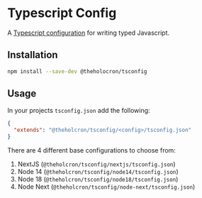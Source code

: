 # Typescript Config

A [Typescript configuration](https://www.typescriptlang.org/docs/handbook/tsconfig-json.html) for writing typed Javascript.

## Installation

```bash
npm install --save-dev @theholocron/tsconfig
```

## Usage

In your projects `tsconfig.json` add the following:

```json
{
  "extends": "@theholcron/tsconfig/<config>/tsconfig.json"
}
```

There are 4 different base configurations to choose from:

1. NextJS (`@theholcron/tsconfig/nextjs/tsconfig.json`)
2. Node 14 (`@theholcron/tsconfig/node14/tsconfig.json`)
3. Node 18 (`@theholcron/tsconfig/node18/tsconfig.json`)
3. Node Next (`@theholcron/tsconfig/node-next/tsconfig.json`)
